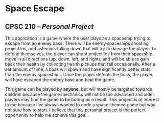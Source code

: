 # Space Escape

## CPSC 210 – *Personal Project*

This application is a game where the user plays as a spaceship trying to escape from an enemy base. There will be enemy spaceships shooting projectiles,
and asteroids falling down that will try to damage the player. To defend themselves, the player can shoot projectiles from their spaceship, move in all directions
(up, down, left, and right), and will be able to gain back their health by collecting health pickups that fall occasionally. After a set amount of time, a boss will spawn and have significantly better 
stats than the enemy spaceships. Once the player defeats the boss, the player will have escaped the enemy base and beat the game. 
    
This game can be played by **anyone**, but will mostly be targeted towards children because the game mechanics will not be too advanced and older players may find the game 
to be boring as a result. This project is of interest to me because I've always wanted to code a space-themed game but was not sure how to start. I believe that this personal project
is the perfect opportunity to help me achieve this goal. 



  
